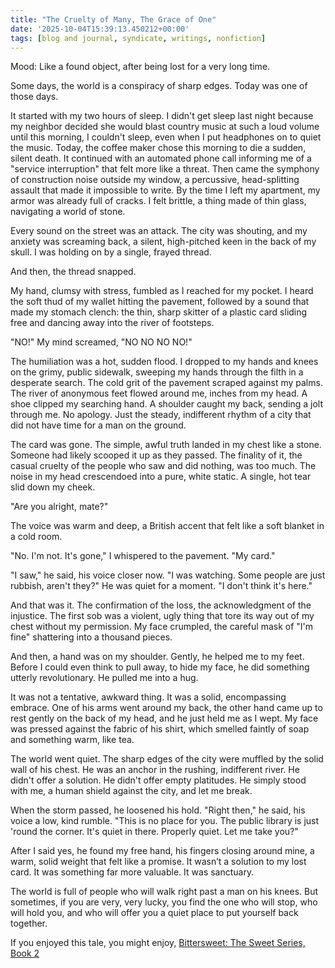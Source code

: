```yaml
---
title: "The Cruelty of Many, The Grace of One"
date: '2025-10-04T15:39:13.450212+00:00'
tags: [blog and journal, syndicate, writings, nonfiction]
---
```


Mood: Like a found object, after being lost for a very long time.

Some days, the world is a conspiracy of sharp edges. Today was one of those days.

It started with my two hours of sleep. I didn't get sleep last night because my neighbor decided she would blast country music at such a loud volume until this morning, I couldn't sleep, even when I put headphones on to quiet the music. Today, the coffee maker chose this morning to die a sudden, silent death. It continued with an automated phone call informing me of a "service interruption" that felt more like a threat. Then came the symphony of construction noise outside my window, a percussive, head-splitting assault that made it impossible to write. By the time I left my apartment, my armor was already full of cracks. I felt brittle, a thing made of thin glass, navigating a world of stone.

Every sound on the street was an attack. The city was shouting, and my anxiety was screaming back, a silent, high-pitched keen in the back of my skull. I was holding on by a single, frayed thread.

And then, the thread snapped.

My hand, clumsy with stress, fumbled as I reached for my pocket. I heard the soft thud of my wallet hitting the pavement, followed by a sound that made my stomach clench: the thin, sharp skitter of a plastic card sliding free and dancing away into the river of footsteps.

"NO!" My mind screamed, "NO NO NO NO!"

The humiliation was a hot, sudden flood. I dropped to my hands and knees on the grimy, public sidewalk, sweeping my hands through the filth in a desperate search. The cold grit of the pavement scraped against my palms. The river of anonymous feet flowed around me, inches from my head. A shoe clipped my searching hand. A shoulder caught my back, sending a jolt through me. No apology. Just the steady, indifferent rhythm of a city that did not have time for a man on the ground.

The card was gone. The simple, awful truth landed in my chest like a stone. Someone had likely scooped it up as they passed. The finality of it, the casual cruelty of the people who saw and did nothing, was too much. The noise in my head crescendoed into a pure, white static. A single, hot tear slid down my cheek.

"Are you alright, mate?"

The voice was warm and deep, a British accent that felt like a soft blanket in a cold room.

"No. I'm not. It's gone," I whispered to the pavement. "My card."

"I saw," he said, his voice closer now. "I was watching. Some people are just rubbish, aren't they?" He was quiet for a moment. "I don't think it's here."

And that was it. The confirmation of the loss, the acknowledgment of the injustice. The first sob was a violent, ugly thing that tore its way out of my chest without my permission. My face crumpled, the careful mask of "I'm fine" shattering into a thousand pieces.

And then, a hand was on my shoulder. Gently, he helped me to my feet. Before I could even think to pull away, to hide my face, he did something utterly revolutionary. He pulled me into a hug.

It was not a tentative, awkward thing. It was a solid, encompassing embrace. One of his arms went around my back, the other hand came up to rest gently on the back of my head, and he just held me as I wept. My face was pressed against the fabric of his shirt, which smelled faintly of soap and something warm, like tea.

The world went quiet. The sharp edges of the city were muffled by the solid wall of his chest. He was an anchor in the rushing, indifferent river. He didn't offer a solution. He didn't offer empty platitudes. He simply stood with me, a human shield against the city, and let me break.

When the storm passed, he loosened his hold. "Right then," he said, his voice a low, kind rumble. "This is no place for you. The public library is just 'round the corner. It's quiet in there. Properly quiet. Let me take you?"

After I said yes, he found my free hand, his fingers closing around mine, a warm, solid weight that felt like a promise. It wasn’t a solution to my lost card. It was something far more valuable. It was sanctuary.

The world is full of people who will walk right past a man on his knees. But sometimes, if you are very, very lucky, you find the one who will stop, who will hold you, and who will offer you a quiet place to put yourself back together.

If you enjoyed this tale, you might enjoy, [Bittersweet: The Sweet Series, Book 2](https://www.joanvassarwriter.com/the-sweet-series)